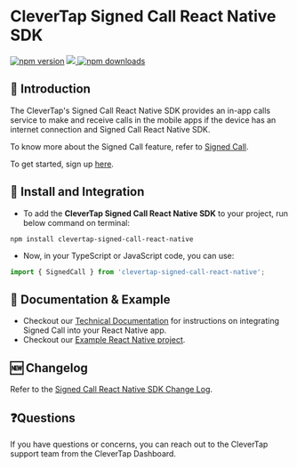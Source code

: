 # CleverTap Signed Call React Native SDK

[![npm version](https://badge.fury.io/js/clevertap-signed-call-react-native.svg)](https://badge.fury.io/js/clevertap-signed-call-react-native)
<a href="https://github.com/CleverTap/clevertap-signed-call-react-native-sdk/releases">
<img src="https://img.shields.io/github/release/CleverTap/clevertap-signed-call-react-native-sdk.svg" />
</a>
[![npm downloads](https://img.shields.io/npm/dm/clevertap-signed-call-react-native-sdk.svg)](https://www.npmjs.com/package/clevertap-signed-call-react-native-sdk)

## 👋 Introduction

The CleverTap's Signed Call React Native SDK provides an in-app calls service to make and receive calls in the mobile apps if the device has an internet connection and Signed Call React Native SDK.

To know more about the Signed Call feature, refer to [Signed Call](https://docs.clevertap.com/docs/signed-call).

To get started, sign up [here](https://clevertap.com/live-product-demo/).

## 🚀 Install and Integration

- To add the **CleverTap Signed Call React Native SDK** to your project, run below command on terminal:

```text
npm install clevertap-signed-call-react-native
```

- Now, in your TypeScript or JavaScript code, you can use:

```javascript
import { SignedCall } from 'clevertap-signed-call-react-native';
```

## 📑 Documentation & Example

- Checkout our [Technical Documentation](https://developer.clevertap.com/docs/signed-call-react-native-sdk) for instructions on integrating Signed Call into your React Native app.
- Checkout our [Example React Native project](./example).

## 🆕 Changelog

Refer to the [Signed Call React Native SDK Change Log](./CHANGELOG.md).

## ❓Questions

If you have questions or concerns, you can reach out to the CleverTap support team from the CleverTap Dashboard.
